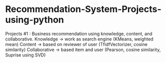 # Recommendation-System-Projects-using-python

Projects #1 : Business recommendation using knowledge, content, and collaborative.
Knowledge -> work as search engine (KMeans, weighted mean)
Content -> based on reviewer of user (TfidfVectorizer, cosine similarity)
Collaborative -> based item and user (Pearson, cosine similarity, Suprise using SVD)
